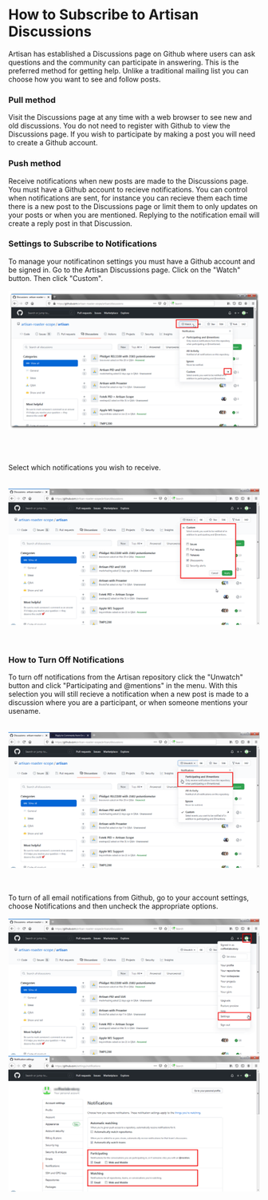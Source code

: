 # How to Subscribe to Artisan Discussions
Artisan has established a Discussions page on Github where users can ask questions and the community can participate in answering.  This is the preferred method for getting help.  Unlike a traditional mailing list you can choose how you want to see and follow posts.

### Pull method
Visit the Discussions page at any time with a web browser to see new and old discussions.  You do not need to register with Github to view the Discussions page.  If you wish to participate by making a post you will need to create a Github account.

### Push method
Receive notifications when new posts are made to the Discussions page.  You must have a Github account to recieve notifications.  You can control when notifications are sent, for instance you can recieve them each time there is a new post to the Discussions page or limit them to only updates on your posts or when you are mentioned.  Replying to the notification email will create a reply post in that Discussion. 

### Settings to Subscribe to Notifications
To manage your notificatinon settings you must have a Github account and be signed in.  Go to the Artisan Discussions page.  Click on the "Watch" button.  Then click "Custom".
<br/><br/>
![Step1](https://github.com/roundfile/NewDocs/blob/main/images/sub_disc_1.png)

<br/><br/><br/>
Select which notifications you wish to receive.  
<br/><br/>
![Step2](https://github.com/roundfile/NewDocs/blob/main/images/sub_disc_2.png)
<br/><br/><br/>

### How to Turn Off Notifications
To turn off notifications from the Artisan repository click the "Unwatch" button and click "Participating and @mentions" in the menu.  With this selection you will still recieve a notification when a new post is made to a discussion where you are a participant, or when someone mentions your usename.  
<br/><br/>
![Step3](https://github.com/roundfile/NewDocs/blob/main/images/sub_disc_3.png)
<br/><br/><br/>

To turn of all email notifications from Github, go to your account settings, choose Notifications and then uncheck the appropriate options.
<br/><br/>
![Step4](https://github.com/roundfile/NewDocs/blob/main/images/sub_disc_4.png)
![Step5](https://github.com/roundfile/NewDocs/blob/main/images/sub_disc_5.png)
